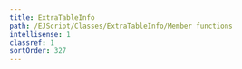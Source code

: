 ```yaml
---
title: ExtraTableInfo
path: /EJScript/Classes/ExtraTableInfo/Member functions
intellisense: 1
classref: 1
sortOrder: 327
---
```





